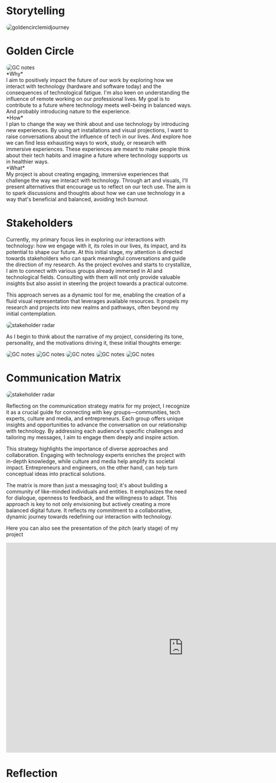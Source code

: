 # Storytelling
<img src="../images/gc.webp" alt="goldencirclemidjourney" style="border-radius: 10px;"> 

# Golden Circle 
<img src="../images/golden circle.JPG" alt="GC notes" style="border-radius: 10px;"> 
<br>
*Why*<br>
 I aim to positively impact the future of our work by exploring how we interact with technology (hardware and software today) and the consequences of technological fatigue. I'm also keen on understanding the influence of remote working on our professional lives. My goal is to contribute to a future where technology meets well-being in balanced ways. And probably introducing nature to the experience. 
<br>
*How*<br>
I plan to change the way we think about and use technology by introducing new experiences. By using art installations and visual projections, I want to raise conversations about the influence of tech in our lives. And explore hoe we can find less exhausting ways to work, study, or research with immersive experiences. These experiences are meant to make people think about their tech habits and imagine a future where technology supports us in healthier ways.
<br>
*What* <br>
My project is about creating engaging, immersive experiences that challenge the way we interact with technology. Through art and visuals, I'll present alternatives that encourage us to reflect on our tech use. The aim is to spark discussions and thoughts about how we can use technology in a way that's beneficial and balanced, avoiding tech burnout.

# Stakeholders
Currently, my primary focus lies in exploring our interactions with technology: how we engage with it, its roles in our lives, its impact, and its potential to shape our future. At this initial stage, my attention is directed towards stakeholders who can spark meaningful conversations and guide the direction of my research. As the project evolves and starts to crystallize, I aim to connect with various groups already immersed in AI and technological fields. Consulting with them will not only provide valuable insights but also assist in steering the project towards a practical outcome.

This approach serves as a dynamic tool for me, enabling the creation of a fluid visual representation that leverages available resources. It propels my research and projects into new realms and pathways, often beyond my initial contemplation.

<img src="../images/StakeholdersRadar.jpg" alt="stakeholder radar" style="border-radius: 10px;"> 

As I begin to think about the narrative of my project, considering its tone, personality, and the motivations driving it, these initial thoughts emerge:

<img src="../images/project3.jpeg" alt="GC notes" style="border-radius: 10px;"> 
<img src="../images/project4.jpeg" alt="GC notes" style="border-radius: 10px;"> 
<img src="../images/project5.jpeg" alt="GC notes" style="border-radius: 10px;"> 
<img src="../images/project1.jpeg" alt="GC notes" style="border-radius: 10px;"> 
<img src="../images/project2.jpeg" alt="GC notes" style="border-radius: 10px;"> 

# Communication Matrix
<img src="../images/CommunicationMatrix.jpeg" alt="stakeholder radar" style="border-radius: 10px;"> 

Reflecting on the communication strategy matrix for my project, I recognize it as a crucial guide for connecting with key groups—communities, tech experts, culture and media, and entrepreneurs. Each group offers unique insights and opportunities to advance the conversation on our relationship with technology. By addressing each audience's specific challenges and tailoring my messages, I aim to engage them deeply and inspire action.

This strategy highlights the importance of diverse approaches and collaboration. Engaging with technology experts enriches the project with in-depth knowledge, while culture and media help amplify its societal impact. Entrepreneurs and engineers, on the other hand, can help turn conceptual ideas into practical solutions.

The matrix is more than just a messaging tool; it's about building a community of like-minded individuals and entities. It emphasizes the need for dialogue, openness to feedback, and the willingness to adapt. This approach is key to not only envisioning but actively creating a more balanced digital future. It reflects my commitment to a collaborative, dynamic journey towards redefining our interaction with technology.

Here you can also see the presentation of the pitch (early stage) of my project
<iframe src="https://docs.google.com/presentation/d/e/2PACX-1vRUXBZfu4niar5LAEk4WYVjxeElSH72ns9Q0V5zPhTI4t4tppQ_WkirZqYdlDeu4Cbm1x9VeH81pVpq/embed?start=true&loop=true&delayms=3000" frameborder="0" width="960" height="569" allowfullscreen="true" mozallowfullscreen="true" webkitallowfullscreen="true"></iframe>

# Reflection 
